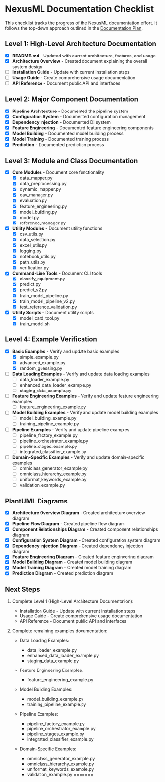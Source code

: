 # NexusML Documentation Checklist

This checklist tracks the progress of the NexusML documentation effort. It follows the top-down approach outlined in the [Documentation Plan](documentation_plan.md).

## Level 1: High-Level Architecture Documentation

- [x] **README.md** - Updated with current architecture, features, and usage
- [x] **Architecture Overview** - Created document explaining the overall system design
- [ ] **Installation Guide** - Update with current installation steps
- [ ] **Usage Guide** - Create comprehensive usage documentation
- [ ] **API Reference** - Document public API and interfaces

## Level 2: Major Component Documentation

- [x] **Pipeline Architecture** - Documented the pipeline system
- [x] **Configuration System** - Documented configuration management
- [x] **Dependency Injection** - Documented DI system
- [x] **Feature Engineering** - Documented feature engineering components
- [x] **Model Building** - Documented model building process
- [x] **Model Training** - Documented training process
- [x] **Prediction** - Documented prediction process

## Level 3: Module and Class Documentation

- [x] **Core Modules** - Document core functionality
  - [x] data_mapper.py
  - [x] data_preprocessing.py
  - [x] dynamic_mapper.py
  - [x] eav_manager.py
  - [x] evaluation.py
  - [x] feature_engineering.py
  - [x] model_building.py
  - [x] model.py
  - [x] reference_manager.py

- [x] **Utility Modules** - Document utility functions
  - [x] csv_utils.py
  - [x] data_selection.py
  - [x] excel_utils.py
  - [x] logging.py
  - [x] notebook_utils.py
  - [x] path_utils.py
  - [x] verification.py

- [x] **Command-Line Tools** - Document CLI tools
  - [x] classify_equipment.py
  - [x] predict.py
  - [x] predict_v2.py
  - [x] train_model_pipeline.py
  - [x] train_model_pipeline_v2.py
  - [x] test_reference_validation.py

- [x] **Utility Scripts** - Document utility scripts
  - [x] model_card_tool.py
  - [x] train_model.sh

## Level 4: Example Verification

- [x] **Basic Examples** - Verify and update basic examples
  - [x] simple_example.py
  - [x] advanced_example.py
  - [x] random_guessing.py

- [ ] **Data Loading Examples** - Verify and update data loading examples
  - [ ] data_loader_example.py
  - [ ] enhanced_data_loader_example.py
  - [ ] staging_data_example.py

- [ ] **Feature Engineering Examples** - Verify and update feature engineering examples
  - [ ] feature_engineering_example.py

- [ ] **Model Building Examples** - Verify and update model building examples
  - [ ] model_building_example.py
  - [ ] training_pipeline_example.py

- [ ] **Pipeline Examples** - Verify and update pipeline examples
  - [ ] pipeline_factory_example.py
  - [ ] pipeline_orchestrator_example.py
  - [ ] pipeline_stages_example.py
  - [ ] integrated_classifier_example.py

- [ ] **Domain-Specific Examples** - Verify and update domain-specific examples
  - [ ] omniclass_generator_example.py
  - [ ] omniclass_hierarchy_example.py
  - [ ] uniformat_keywords_example.py
  - [ ] validation_example.py

## PlantUML Diagrams

- [x] **Architecture Overview Diagram** - Created architecture overview diagram
- [x] **Pipeline Flow Diagram** - Created pipeline flow diagram
- [x] **Component Relationships Diagram** - Created component relationships diagram
- [x] **Configuration System Diagram** - Created configuration system diagram
- [x] **Dependency Injection Diagram** - Created dependency injection diagram
- [x] **Feature Engineering Diagram** - Created feature engineering diagram
- [x] **Model Building Diagram** - Created model building diagram
- [x] **Model Training Diagram** - Created model training diagram
- [x] **Prediction Diagram** - Created prediction diagram

## Next Steps

1. Complete Level 1 (High-Level Architecture Documentation):
   - Installation Guide - Update with current installation steps
   - Usage Guide - Create comprehensive usage documentation
   - API Reference - Document public API and interfaces

2. Complete remaining examples documentation:
   - Data Loading Examples:
     - data_loader_example.py
     - enhanced_data_loader_example.py
     - staging_data_example.py
   
   - Feature Engineering Examples:
     - feature_engineering_example.py
   
   - Model Building Examples:
     - model_building_example.py
     - training_pipeline_example.py
   
   - Pipeline Examples:
     - pipeline_factory_example.py
     - pipeline_orchestrator_example.py
     - pipeline_stages_example.py
     - integrated_classifier_example.py
   
   - Domain-Specific Examples:
     - omniclass_generator_example.py
     - omniclass_hierarchy_example.py
     - uniformat_keywords_example.py
     - validation_example.py
=======
